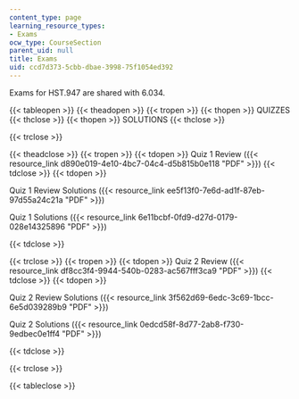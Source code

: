 ```yaml
---
content_type: page
learning_resource_types:
- Exams
ocw_type: CourseSection
parent_uid: null
title: Exams
uid: ccd7d373-5cbb-dbae-3998-75f1054ed392
---
```


Exams for HST.947 are shared with 6.034.

{{< tableopen >}}
{{< theadopen >}}
{{< tropen >}}
{{< thopen >}}
QUIZZES
{{< thclose >}}
{{< thopen >}}
SOLUTIONS
{{< thclose >}}

{{< trclose >}}

{{< theadclose >}}
{{< tropen >}}
{{< tdopen >}}
Quiz 1 Review ({{< resource_link d890e019-4e10-4bc7-04c4-d5b815b0e118 "PDF" >}})
{{< tdclose >}}
{{< tdopen >}}


Quiz 1 Review Solutions ({{< resource_link ee5f13f0-7e6d-ad1f-87eb-97d55a24c21a "PDF" >}})

Quiz 1 Solutions ({{< resource_link 6e11bcbf-0fd9-d27d-0179-028e14325896 "PDF" >}})


{{< tdclose >}}

{{< trclose >}}
{{< tropen >}}
{{< tdopen >}}
Quiz 2 Review ({{< resource_link df8cc3f4-9944-540b-0283-ac567fff3ca9 "PDF" >}})
{{< tdclose >}}
{{< tdopen >}}


Quiz 2 Review Solutions ({{< resource_link 3f562d69-6edc-3c69-1bcc-6e5d039289b9 "PDF" >}})

Quiz 2 Solutions ({{< resource_link 0edcd58f-8d77-2ab8-f730-9edbec0e1ff4 "PDF" >}})


{{< tdclose >}}

{{< trclose >}}

{{< tableclose >}}